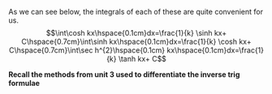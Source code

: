 As we can see below, the integrals of each of these are quite convenient for us.
$$\int\cosh kx\hspace{0.1cm}dx=\frac{1}{k} \sinh kx+ C\hspace{0.7cm}\int\sinh kx\hspace{0.1cm}dx=\frac{1}{k} \cosh kx+ C\hspace{0.7cm}\int\sec h^{2}\hspace{0.1cm} kx\hspace{0.1cm}dx=\frac{1}{k} \tanh kx+ C$$

**Recall the methods from unit 3 used to differentiate the inverse trig formulae**
